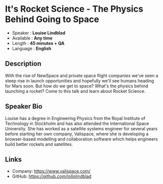 It's Rocket Science - The Physics Behind Going to Space
=========================

* Speaker   : **Louise Lindblad**
* Available : **Any time**
* Length    : **45 minutes + QA**
* Language  : **English**

Description
-----------

With the rise of NewSpace and private space flight companies we've seen a steep rise in launch opportunities and hopefully we'll see humans heading for Mars soon. But how do we get to space? What's the physics behind launching a rocket? Come to this talk and learn about Rocket Science.

Speaker Bio
-----------

Louise has a degree in Engineering Physics from the Royal Institute of Technology in Stockholm and has also attended the International Space University. She has worked as a satellite systems engineer for several years before starting her own company, Valispace, where she is developing a browser-based modelling and collaboration software which helps engineers build better rockets and satellites.

Links
-----

* Company: https://www.valispace.com/
* GitHub: https://github.com/lollolindblad
